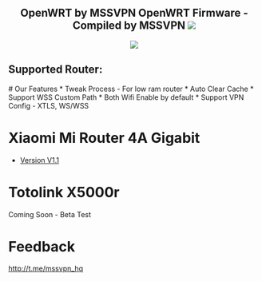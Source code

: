 <h2 align="center">
OpenWRT by MSSVPN
OpenWRT Firmware - Compiled by MSSVPN
<img src="https://img.shields.io/badge/Version-1.1.0-blue.svg"></h2>

</p>
<p align="center"><img src="https://forum.openwrt.org/uploads/default/original/3X/2/9/2965b316403db302c535cae40139e8c49bbad6e3.png"></p>
<h2 align="left"> Supported Router:</h2>
# Our Features
* Tweak Process - For low ram router
* Auto Clear Cache
* Support WSS Custom Path
* Both Wifi Enable by default
* Support VPN Config - XTLS, WS/WSS

# Xiaomi Mi Router 4A Gigabit
* <a href="https://github.com/mssvpn/OpenWRT_by_MSSVPN/raw/main/OpenWrt-22.03.0-MSSVPN-V1.1%20WSS%20Mi4AGiga.bin">Version V1.1</a>

# Totolink X5000r
Coming Soon - Beta Test

# Feedback
http://t.me/mssvpn_hq
